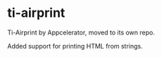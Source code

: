 ti-airprint
===========

Ti-Airprint by Appcelerator, moved to its own repo.

Added support for printing HTML from strings.
